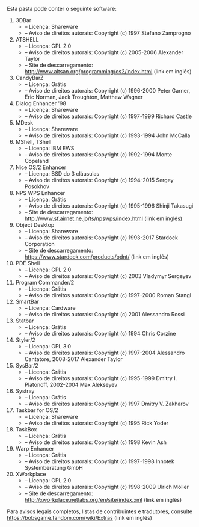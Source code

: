 ﻿Esta pasta pode conter o seguinte software:

1. 3DBar
   - – Licença: Shareware
   - – Aviso de direitos autorais: Copyright (c) 1997 Stefano Zamprogno
2. ATSHELL
   - – Licença: GPL 2.0
   - – Aviso de direitos autorais: Copyright (c) 2005-2006 Alexander Taylor
   - – Site de descarregamento: http://www.altsan.org/programming/os2/index.html (link em inglês)
3. CandyBarZ
   - – Licença: Grátis
   - – Aviso de direitos autorais: Copyright (c) 1996-2000 Peter Garner, Eric Norman, Jack Troughton, Matthew Wagner
4. Dialog Enhancer '98
   - – Licença: Shareware
   - – Aviso de direitos autorais: Copyright (c) 1997-1999 Richard Castle
5. MDesk
   - – Licença: Shareware
   - – Aviso de direitos autorais: Copyright (c) 1993-1994 John McCalla
6. MShell, TShell
   - – Licença: IBM EWS
   - – Aviso de direitos autorais: Copyright (c) 1992-1994 Monte Copeland
7. Nice OS/2 Enhancer
   - – Licença: BSD do 3 cláusulas
   - – Aviso de direitos autorais: Copyright (c) 1994-2015 Sergey Posokhov
8. NPS WPS Enhancer
   - – Licença: Grátis
   - – Aviso de direitos autorais: Copyright (c) 1995-1996 Shinji Takasugi
   - – Site de descarregamento: http://www.sf.airnet.ne.jp/ts/npswps/index.html (link em inglês)
9. Object Desktop
   - – Licença: Shareware
   - – Aviso de direitos autorais: Copyright (c) 1993-2017 Stardock Corporation
   - – Site de descarregamento: https://www.stardock.com/products/odnt/ (link em inglês)
10. PDE Shell
    - – Licença: GPL 2.0
    - – Aviso de direitos autorais: Copyright (c) 2003 Vladymyr Sergeyev
11. Program Commander/2
    - – Licença: Grátis
    - – Aviso de direitos autorais: Copyright (c) 1997-2000 Roman Stangl
12. SmartBar
    - – Licença: Cardware
    - – Aviso de direitos autorais: Copyright (c) 2001 Alessandro Rossi
13. Statbar
    - – Licença: Grátis
    - – Aviso de direitos autorais: Copyright (c) 1994 Chris Corzine
14. Styler/2
    - – Licença: GPL 3.0
    - – Aviso de direitos autorais: Copyright (c) 1997-2004 Alessandro Cantatore, 2008-2017 Alexander Taylor
15. SysBar/2
    - – Licença: Grátis
    - – Aviso de direitos autorais: Copyright (c) 1995-1999 Dmitry I. Platonoff, 2002-2004 Max Alekseyev
16. Systray
    - – Licença: Grátis
    - – Aviso de direitos autorais: Copyright (c) 1997 Dmitry V. Zakharov
17. Taskbar for OS/2
    - – Licença: Shareware
    - – Aviso de direitos autorais: Copyright (c) 1995 Rick Yoder
18. TaskBox
    - – Licença: Grátis
    - – Aviso de direitos autorais: Copyright (c) 1998 Kevin Ash
19. Warp Enhancer
    - – Licença: Grátis
    - – Aviso de direitos autorais: Copyright (c) 1997-1998 Innotek Systemberatung GmbH
20. XWorkplace
    - – Licença: GPL 2.0
    - – Aviso de direitos autorais: Copyright (c) 1998-2009 Ulrich Möller
    - – Site de descarregamento: http://xworkplace.netlabs.org/en/site/index.xml (link em inglês)

Para avisos legais completos, listas de contribuintes e tradutores, consulte https://bobsgame.fandom.com/wiki/Extras (link em inglês)
